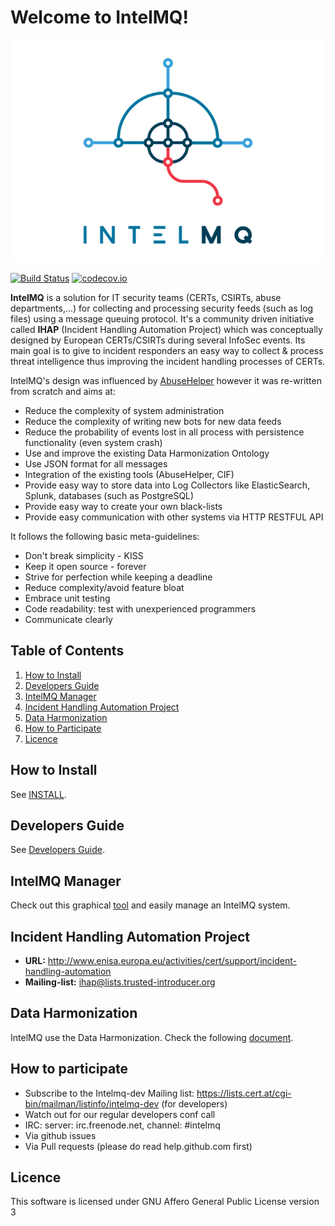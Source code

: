 Welcome to IntelMQ!
===================

![IntelMQ](https://raw.githubusercontent.com/certtools/intelmq/master/docs/images/Logo_Intel_MQ.png)

[![Build
Status](https://travis-ci.org/certtools/intelmq.svg?branch=master)](https://travis-ci.org/certtools/intelmq)
[![codecov.io](https://codecov.io/github/certtools/intelmq/coverage.svg?branch=master)](https://codecov.io/github/certtools/intelmq?branch=master)

**IntelMQ** is a solution for IT security teams (CERTs, CSIRTs, abuse
departments,...) for collecting and processing security feeds (such as
log files) using a message queuing protocol. It's a community driven
initiative called **IHAP** (Incident Handling Automation Project) which
was conceptually designed by European CERTs/CSIRTs during several
InfoSec events. Its main goal is to give to incident responders an easy
way to collect & process threat intelligence thus improving the incident
handling processes of CERTs.

IntelMQ's design was influenced by
[AbuseHelper](https://github.com/abusesa/abusehelper)
however it was re-written from scratch and aims at:

-   Reduce the complexity of system administration
-   Reduce the complexity of writing new bots for new data feeds
-   Reduce the probability of events lost in all process with
    persistence functionality (even system crash)
-   Use and improve the existing Data Harmonization Ontology
-   Use JSON format for all messages
-   Integration of the existing tools (AbuseHelper, CIF)
-   Provide easy way to store data into Log Collectors like
    ElasticSearch, Splunk, databases (such as PostgreSQL)
-   Provide easy way to create your own black-lists
-   Provide easy communication with other systems via HTTP RESTFUL API

It follows the following basic meta-guidelines:

-   Don't break simplicity - KISS
-   Keep it open source - forever
-   Strive for perfection while keeping a deadline
-   Reduce complexity/avoid feature bloat
-   Embrace unit testing
-   Code readability: test with unexperienced programmers
-   Communicate clearly

Table of Contents
-----------------

1.  [How to Install](#how-to-install)
2.  [Developers Guide](#dev-guide)
3.  [IntelMQ Manager](#control-platform)
4.  [Incident Handling Automation
    Project](#incident-handling-automation-project)
5.  [Data Harmonization](#data-harmonization)
6.  [How to Participate](#how-to-participate)
7.  [Licence](#licence)

How to Install
--------------

See [INSTALL](INSTALL.md).

Developers Guide
----------------

See [Developers Guide](Developers-Guide.md).

IntelMQ Manager
---------------

Check out this graphical
[tool](https://github.com/certtools/intelmq-manager) and easily manage
an IntelMQ system.

Incident Handling Automation Project
------------------------------------

-   **URL:**
    <http://www.enisa.europa.eu/activities/cert/support/incident-handling-automation>
-   **Mailing-list:** <ihap@lists.trusted-introducer.org>

Data Harmonization
------------------

IntelMQ use the Data Harmonization. Check the following
[document](Data-Harmonization.md).

How to participate
------------------

-   Subscribe to the Intelmq-dev Mailing list:
    <https://lists.cert.at/cgi-bin/mailman/listinfo/intelmq-dev> (for
    developers)
-   Watch out for our regular developers conf call
-   IRC: server: irc.freenode.net, channel: \#intelmq
-   Via github issues
-   Via Pull requests (please do read help.github.com first)

Licence
-------

This software is licensed under GNU Affero General Public License
version 3
